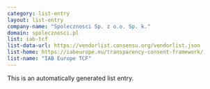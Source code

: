 ```yaml
---
category: list-entry
layout: list-entry
company-name: "Spolecznosci Sp. z o.o. Sp. k."
domain: spolecznosci.pl
list: iab-tcf
list-data-url: https://vendorlist.consensu.org/vendorlist.json
list-home: https://iabeurope.eu/transparency-consent-framework/
list-name: "IAB Europe TCF"
---
```


This is an automatically generated list entry.

